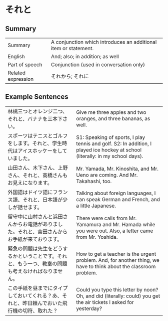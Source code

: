 # それと

## Summary

<table><tr>   <td>Summary</td>   <td>A conjunction which introduces an additional item or statement.</td></tr><tr>   <td>English</td>   <td>And; also; in addition; as well</td></tr><tr>   <td>Part of speech</td>   <td>Conjunction (used in conversation only)</td></tr><tr>   <td>Related expression</td>   <td>それから; それに</td></tr></table>

## Example Sentences

<table><tr>   <td>林檎三つとオレンジ二つ、それと、バナナを三本下さい。</td>   <td>Give me three apples and two oranges, and three bananas, as well.</td></tr><tr>   <td>スポーツはテニスとゴルフをします。それと、学生時代はアイスホッケーをしていました。</td>   <td>S1: Speaking of sports, I play tennis and golf. S2: In addition, I played ice hockey at school (literally: in my school days).</td></tr><tr>   <td>山田さん、木下さん、上野さん、それと、高橋さんもお見えになります。</td>   <td>Mr. Yamada, Mr. Kinoshita, and Mr. Ueno are coming. And Mr. Takahashi, too.</td></tr><tr>   <td>外国語はドイツ語にフランス語、それと、日本語が少しが話せます。</td>   <td>Talking about foreign languages, I can speak German and French, and a little Japanese.</td></tr><tr>   <td>留守中に山村さんと浜田さんからお電話がありました。それと、吉田さんからお手紙が来ております。</td>   <td>There were calls from Mr. Yamamura and Mr. Hamada while you were out. Also, a letter came from Mr. Yoshida.</td></tr><tr>   <td>緊急の問題は先生をどうするかということです。それと、もう一つ、教室の問題も考えなければなりません。</td>   <td>How to get a teacher is the urgent problem. And, for another thing, we have to think about the classroom problem.</td></tr><tr>   <td>この手紙を昼までにタイプしておいてくれる？あ、それと、昨日頼んでおいた飛行機の切符、取れた？</td>   <td>Could you type this letter by noon? Oh, and did (literally: could) you get the air tickets I asked for yesterday?</td></tr></table>

